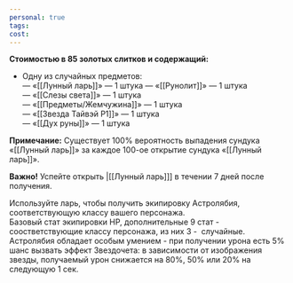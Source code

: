 ```yaml
---
personal: true
tags: 
cost:
---
```

**Стоимостью в 85 золотых слитков и содержащий:**  
- Одну из случайных предметов:  
    — «[[Лунный ларь]]» — 1 штука
— «[[Рунолит]]» — 1 штука  
— «[[Слезы света]]» — 1 штука  
— «[[Предметы/Жемчужина]]» — 1 штука  
— «[[Звезда Тайвэй P1]]» — 1 штука  
— «[[Дух руны]]» — 1 штука  
  
**Примечание:** Существует 100% вероятность выпадения сундука «[[Лунный ларь]]» за каждое 100-ое открытие сундука «[[Лунный ларь]]».  
  
**Важно!** Успейте открыть |[[Лунный ларь]]] в течении 7 дней после получения.

Используйте ларь, чтобы получить экипировку Астролябия, соответствующую классу вашего персонажа.  
Базовый стат экипировки HP, дополнительные 9 стат - соостветствующие классу персонажа, из них 3 -  случайные.  
Астролябия обладает особым умением - при получении урона есть 5% шанс вызвать эффект Звездочета: в зависимости от изображения звезды, получаемый урон снижается на 80%, 50% или 20% на следующую 1 сек.
